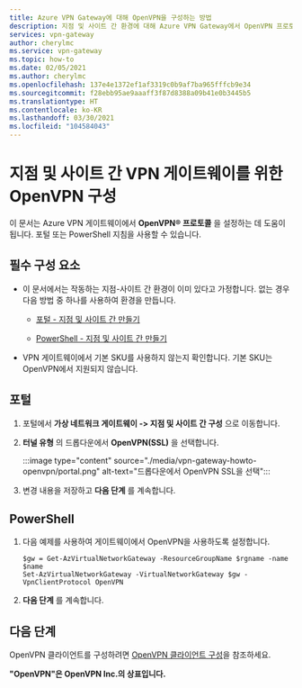 ```yaml
---
title: Azure VPN Gateway에 대해 OpenVPN을 구성하는 방법
description: 지점 및 사이트 간 환경에 대해 Azure VPN Gateway에서 OpenVPN 프로토콜을 사용하도록 설정하는 방법에 대해 알아봅니다.
services: vpn-gateway
author: cherylmc
ms.service: vpn-gateway
ms.topic: how-to
ms.date: 02/05/2021
ms.author: cherylmc
ms.openlocfilehash: 137e4e1372ef1af3319c0b9af7ba965fffcb9e34
ms.sourcegitcommit: f28ebb95ae9aaaff3f87d8388a09b41e0b3445b5
ms.translationtype: HT
ms.contentlocale: ko-KR
ms.lasthandoff: 03/30/2021
ms.locfileid: "104584043"
---
```

# <a name="configure-openvpn-for-point-to-site-vpn-gateways"></a>지점 및 사이트 간 VPN 게이트웨이를 위한 OpenVPN 구성

이 문서는 Azure VPN 게이트웨이에서 **OpenVPN® 프로토콜** 을 설정하는 데 도움이 됩니다. 포털 또는 PowerShell 지침을 사용할 수 있습니다.

## <a name="prerequisites"></a>필수 구성 요소

* 이 문서에서는 작동하는 지점-사이트 간 환경이 이미 있다고 가정합니다. 없는 경우 다음 방법 중 하나를 사용하여 환경을 만듭니다.

  * [포털 - 지점 및 사이트 간 만들기](vpn-gateway-howto-point-to-site-resource-manager-portal.md)

  * [PowerShell - 지점 및 사이트 간 만들기](vpn-gateway-howto-point-to-site-rm-ps.md)

* VPN 게이트웨이에서 기본 SKU를 사용하지 않는지 확인합니다. 기본 SKU는 OpenVPN에서 지원되지 않습니다.

## <a name="portal"></a>포털

1. 포털에서 **가상 네트워크 게이트웨이 -> 지점 및 사이트 간 구성** 으로 이동합니다.
1. **터널 유형** 의 드롭다운에서 **OpenVPN(SSL)** 을 선택합니다.

   :::image type="content" source="./media/vpn-gateway-howto-openvpn/portal.png" alt-text="드롭다운에서 OpenVPN SSL을 선택":::
1. 변경 내용을 저장하고 **다음 단계** 를 계속합니다.

## <a name="powershell"></a>PowerShell

1. 다음 예제를 사용하여 게이트웨이에서 OpenVPN을 사용하도록 설정합니다.

   ```azurepowershell-interactive
   $gw = Get-AzVirtualNetworkGateway -ResourceGroupName $rgname -name $name
   Set-AzVirtualNetworkGateway -VirtualNetworkGateway $gw -VpnClientProtocol OpenVPN
   ```
1. **다음 단계** 를 계속합니다.

## <a name="next-steps"></a>다음 단계

OpenVPN 클라이언트를 구성하려면 [OpenVPN 클라이언트 구성](vpn-gateway-howto-openvpn-clients.md)을 참조하세요.

**"OpenVPN"은 OpenVPN Inc.의 상표입니다.**
